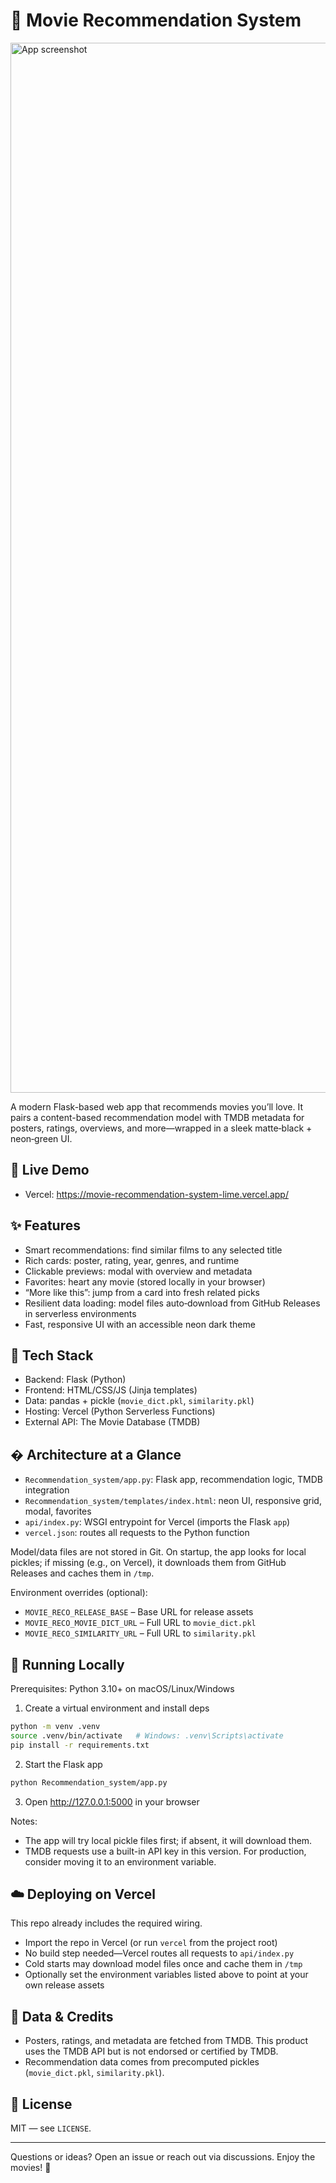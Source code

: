 # 🎥 Movie Recommendation System

<img width="1680" alt="App screenshot" src="https://github.com/user-attachments/assets/ef4c300a-ce81-4f9a-a6bc-0be55b1e5a27">

A modern Flask-based web app that recommends movies you’ll love. It pairs a content-based recommendation model with TMDB metadata for posters, ratings, overviews, and more—wrapped in a sleek matte‑black + neon‑green UI.

## 🚀 Live Demo
- Vercel: https://movie-recommendation-system-lime.vercel.app/

## ✨ Features
- Smart recommendations: find similar films to any selected title
- Rich cards: poster, rating, year, genres, and runtime
- Clickable previews: modal with overview and metadata
- Favorites: heart any movie (stored locally in your browser)
- “More like this”: jump from a card into fresh related picks
- Resilient data loading: model files auto‑download from GitHub Releases in serverless environments
- Fast, responsive UI with an accessible neon dark theme

## 🧱 Tech Stack
- Backend: Flask (Python)
- Frontend: HTML/CSS/JS (Jinja templates)
- Data: pandas + pickle (`movie_dict.pkl`, `similarity.pkl`)
- Hosting: Vercel (Python Serverless Functions)
- External API: The Movie Database (TMDB)

## �️ Architecture at a Glance
- `Recommendation_system/app.py`: Flask app, recommendation logic, TMDB integration
- `Recommendation_system/templates/index.html`: neon UI, responsive grid, modal, favorites
- `api/index.py`: WSGI entrypoint for Vercel (imports the Flask `app`)
- `vercel.json`: routes all requests to the Python function

Model/data files are not stored in Git. On startup, the app looks for local pickles; if missing (e.g., on Vercel), it downloads them from GitHub Releases and caches them in `/tmp`.

Environment overrides (optional):
- `MOVIE_RECO_RELEASE_BASE` – Base URL for release assets
- `MOVIE_RECO_MOVIE_DICT_URL` – Full URL to `movie_dict.pkl`
- `MOVIE_RECO_SIMILARITY_URL` – Full URL to `similarity.pkl`

## 🧪 Running Locally
Prerequisites: Python 3.10+ on macOS/Linux/Windows

1) Create a virtual environment and install deps

```bash
python -m venv .venv
source .venv/bin/activate   # Windows: .venv\Scripts\activate
pip install -r requirements.txt
```

2) Start the Flask app

```bash
python Recommendation_system/app.py
```

3) Open http://127.0.0.1:5000 in your browser

Notes:
- The app will try local pickle files first; if absent, it will download them.
- TMDB requests use a built-in API key in this version. For production, consider moving it to an environment variable.

## ☁️ Deploying on Vercel
This repo already includes the required wiring.

- Import the repo in Vercel (or run `vercel` from the project root)
- No build step needed—Vercel routes all requests to `api/index.py`
- Cold starts may download model files once and cache them in `/tmp`
- Optionally set the environment variables listed above to point at your own release assets

## 🔐 Data & Credits
- Posters, ratings, and metadata are fetched from TMDB. This product uses the TMDB API but is not endorsed or certified by TMDB.
- Recommendation data comes from precomputed pickles (`movie_dict.pkl`, `similarity.pkl`).

## 📄 License
MIT — see `LICENSE`.

---
Questions or ideas? Open an issue or reach out via discussions. Enjoy the movies! 🍿



